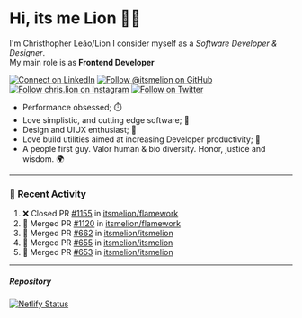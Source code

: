 # Hi, its me Lion 👋🦁

I'm Christhopher Leão/Lion
I consider myself as a _Software Developer & Designer_.<br/>My main role is as <b>Frontend Developer</b>
<br />

[![Connect on LinkedIn](https://img.shields.io/badge/--linkedin?label=LinkedIn&logo=LinkedIn&style=social)](https://www.linkedin.com/in/chrislion)
[![Follow @itsmelion on GitHub](https://img.shields.io/github/followers/itsmelion?label=follow%20%40itsmeLion&style=social)](https://github.com/itsmelion)
[![Follow chris.lion on Instagram](https://img.shields.io/badge/--instagram?label=@chris.lion&logo=Instagram&style=social)](https://instagram.com/chris.lion)
[![Follow on Twitter](https://img.shields.io/badge/--twitter?label=@ChrisLion_me&logo=Twitter&style=social)](https://twitter.com/chrislion_me)

- Performance obsessed; ⏱️
- Love simplistic, and cutting edge software; 📆
- Design and UIUX enthusiast; 🎨
- Love build utilities aimed at increasing Developer productivity; 🧰
- A people first guy. Valor human & bio diversity. Honor, justice and wisdom. 🌍

---
### 📰 Recent Activity

<!--START_SECTION:activity-->
1. ❌ Closed PR [#1155](https://github.com/itsmelion/flamework/pull/1155) in [itsmelion/flamework](https://github.com/itsmelion/flamework)
2. 🎉 Merged PR [#1120](https://github.com/itsmelion/flamework/pull/1120) in [itsmelion/flamework](https://github.com/itsmelion/flamework)
3. 🎉 Merged PR [#662](https://github.com/itsmelion/itsmelion/pull/662) in [itsmelion/itsmelion](https://github.com/itsmelion/itsmelion)
4. 🎉 Merged PR [#655](https://github.com/itsmelion/itsmelion/pull/655) in [itsmelion/itsmelion](https://github.com/itsmelion/itsmelion)
5. 🎉 Merged PR [#653](https://github.com/itsmelion/itsmelion/pull/653) in [itsmelion/itsmelion](https://github.com/itsmelion/itsmelion)
<!--END_SECTION:activity-->

___

##### Repository
[![Netlify Status](https://api.netlify.com/api/v1/badges/9e2e6136-1ab9-42fc-8d4e-188512d5d841/deploy-status)](https://app.netlify.com/sites/lion-portfolio/deploys)

